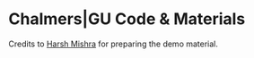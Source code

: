 # Chalmers|GU Code & Materials

Credits to [Harsh Mishra](https://github.com/HarshCasper) for preparing the demo material.
